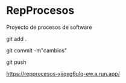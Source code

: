 # RepProcesos
Proyecto de procesos de software

git add .

git commit -m"cambios"

git push

https://repprocesos-xiiqxg6ulq-ew.a.run.app/